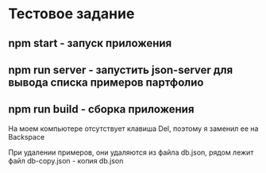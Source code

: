 # Тестовое задание

## npm start - запуск приложения

## npm run server - запустить json-server для вывода списка примеров партфолио

## npm run build - сборка приложения

На моем компьютере отсутствует клавиша Del, поэтому я заменил ее на Backspace

При удалении примеров, они удаляются из файла db.json, рядом лежит файл db-copy.json - копия db.json